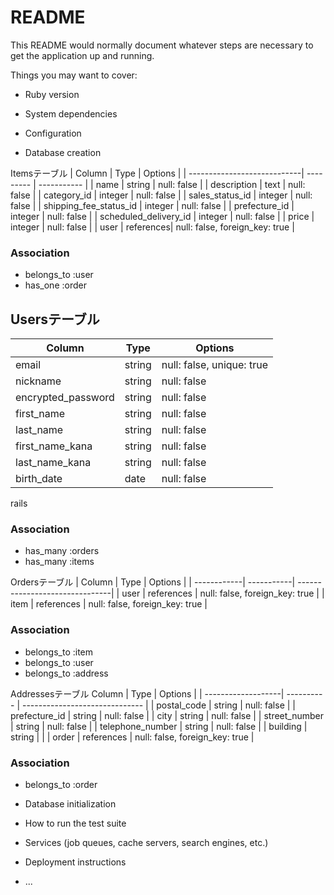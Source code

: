 # README

This README would normally document whatever steps are necessary to get the
application up and running.

Things you may want to cover:

* Ruby version

* System dependencies

* Configuration

* Database creation

Itemsテーブル
| Column                      | Type      | Options     |
| ----------------------------| --------- | ----------- |
| name                   | string    | null: false |
| description                 | text      | null: false |
| category_id            | integer   | null: false |
| sales_status_id        | integer   | null: false |
| shipping_fee_status_id | integer   | null: false |
| prefecture_id          | integer   | null: false |
| scheduled_delivery_id  | integer   | null: false |
| price                  | integer   | null: false |
| user                        | references| null: false, foreign_key: true |

### Association
- belongs_to :user
- has_one :order

## Usersテーブル
| Column            | Type   | Options                   |
| ------------------| ------ | ------------------------- |
| email             | string | null: false, unique: true |
| nickname          | string | null: false               |
| encrypted_password| string | null: false               |
| first_name         | string | null: false               |
| last_name         | string | null: false               |
| first_name_kana   | string | null: false               |
| last_name_kana    | string | null: false               |
| birth_date        | date   | null: false               |
rails
### Association
- has_many :orders
- has_many :items

Ordersテーブル
| Column      | Type       | Options                        |
| ------------| -----------| -------------------------------|
| user        | references | null: false, foreign_key: true |
| item        | references | null: false, foreign_key: true |

### Association
- belongs_to :item
- belongs_to :user
- belongs_to :address


Addressesテーブル
 Column              | Type       | Options                        |
| -------------------| ---------- | ------------------------------ |
| postal_code        | string     | null: false                    |
| prefecture_id      | string     | null: false                    |
| city               | string     | null: false                    |
| street_number      | string     | null: false                    |
| telephone_number   | string     | null: false                    |
| building           | string     |                                |
| order              | references | null: false, foreign_key: true |

### Association
- belongs_to :order


* Database initialization

* How to run the test suite

* Services (job queues, cache servers, search engines, etc.)

* Deployment instructions

* ...
